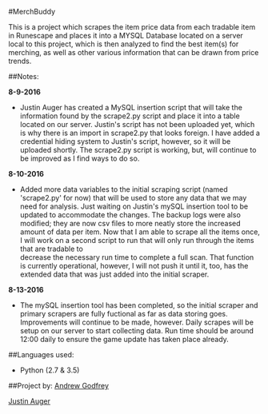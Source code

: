 #MerchBuddy

This is a project which scrapes the item price data from each tradable item in Runescape and places it into a MYSQL Database
located on a server local to this project, which is then analyzed to find the best item(s) for merching, as well as other 
various information that can be drawn from price trends. 

##Notes:

**8-9-2016**
- Justin Auger has created a MySQL insertion script that will take the information found by the scrape2.py script and place it into a
table located on our server. Justin's script has not been uploaded yet, which is why there is an import in scrape2.py that looks 
foreign. I have added a credential hiding system to Justin's script, however, so it will be uploaded shortly. The scrape2.py script 
is working, but, will continue to be improved as I find ways to do so.

**8-10-2016**
- Added more data variables to the initial scraping script (named 'scrape2.py' for now) that will be used to store any data that we 
may need for analysis. Just waiting on Justin's mySQL insertion tool to be updated to accommodate the changes. The backup logs 
were also modified; they are now csv files to more neatly store the increased amount of data  per item. Now that I am able to 
scrape all the items once, I will work on a second script to run that will only run through the items that are tradable to  
decrease the necessary run time to complete a full scan. That function is currently operational, however, I will not push it 
until it, too, has the extended data that was just added into the initial scraper. 

**8-13-2016**
- The mySQL insertion tool has been completed, so the initial scraper and primary scrapers are fully fuctional as far as data storing
goes. Improvements will continue to be made, however. Daily scrapes will be setup on our server to start collecting data. Run 
time should be around 12:00 daily to ensure the game update has taken place already.  

##Languages used:
- Python (2.7 & 3.5)

##Project by: 
[Andrew Godfrey](https://github.com/agodfrey3/)

[Justin Auger](http://justnaugr.github.io)
